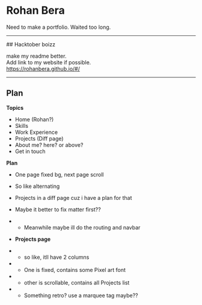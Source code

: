 # Rohan Bera

Need to make a portfolio. Waited too long. 

<hr/>
## Hacktober boizz

make my readme better. <br />
Add link to my website if possible. <br />
https://rohanbera.github.io/#/

<hr/>

## Plan 

**Topics**
- Home (Rohan?)
- Skills
- Work Experience
- Projects (Diff page)
- About me? here? or above?
- Get in touch

**Plan**
- One page fixed bg, next page scroll
- So like alternating
- Projects in a diff page cuz i have a plan for that
- Maybe it better to fix matter first??
- - Meanwhile maybe ill do the routing and navbar
  
- **Projects page**
- - so like, itll have 2 columns
- - One is fixed, contains some Pixel art font 
- - other is scrollable, contains all Projects list 
- - Something retro? use a marquee tag maybe??
